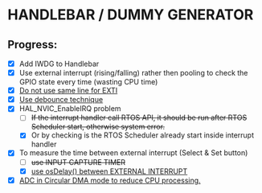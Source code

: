 # HANDLEBAR / DUMMY GENERATOR

## Progress:
- [x] Add IWDG to Handlebar 
- [x] Use external interrupt (rising/falling) rather then pooling to check the GPIO state every time (wasting CPU time) 
- [x] [Do not use same line for EXTI](https://electronics.stackexchange.com/questions/267286/external-interrupts-in-stm32f10x/269899#269899)
- [x] [Use debounce technique](http://www.emcu.it/STM32/STM32Discovery-Debounce/STM32Discovery-InputWithDebounce_Output_UART_SPI_SysTick.html)
- [x] HAL_NVIC_EnableIRQ problem 
  - [ ] ~~If the interrupt handler call RTOS API, it should be run after RTOS Scheduler start, otherwise system error.~~ 
  - [x] Or by checking is the RTOS Scheduler already start inside interrupt handler 
- [x] To measure the time between external interrupt (Select & Set button) 
  - [ ] ~~use INPUT CAPTURE TIMER~~  
  - [x] [use osDelay() between EXTERNAL INTERRUPT](https://stackoverflow.com/questions/35011016/stm32f429-external-interrupt-edge)
- [x] [ADC in Circular DMA mode to reduce CPU processing.](http://www.emcu.eu/how-to-use-3-channels-of-the-adc-in-dma-mode-using-cube-mx-and-atollic/)
